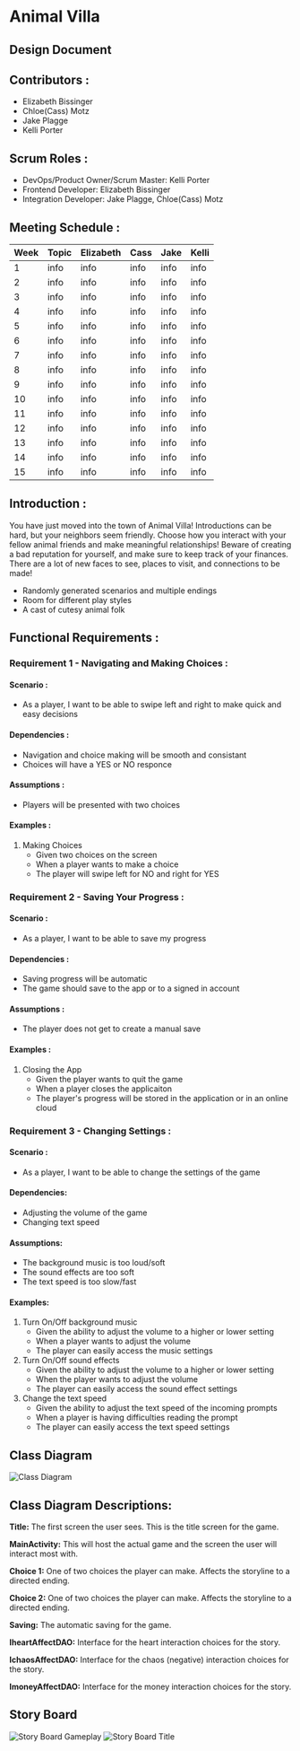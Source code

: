 # Animal Villa
## Design Document

## Contributors :
- Elizabeth Bissinger
- Chloe(Cass) Motz
- Jake Plagge
- Kelli Porter

## Scrum Roles :
- DevOps/Product Owner/Scrum Master: Kelli Porter
- Frontend Developer: Elizabeth Bissinger
- Integration Developer: Jake Plagge, Chloe(Cass) Motz

## Meeting Schedule :

| Week | Topic | Elizabeth | Cass | Jake | Kelli |
| --- | --- | --- | --- | --- | --- |
| 1 | info | info | info | info | info |
| 2 | info | info | info | info | info |
| 3 | info | info | info | info | info |
| 4 | info | info | info | info | info |
| 5 | info | info | info | info | info |
| 6 | info | info | info | info | info |
| 7 | info | info | info | info | info |
| 8 | info | info | info | info | info |
| 9 | info | info | info | info | info |
| 10 | info | info | info | info | info |
| 11 | info | info | info | info | info |
| 12 | info | info | info | info | info |
| 13 | info | info | info | info | info |
| 14 | info | info | info | info | info |
| 15 | info | info | info | info | info |

## Introduction :
You have just moved into the town of Animal Villa! Introductions can be hard, but your neighbors seem friendly. Choose how you interact with your fellow animal friends and make meaningful relationships! Beware of creating a bad reputation for yourself, and make sure to keep track of your finances. There are a lot of new faces to see, places to visit, and connections to be made!
- Randomly generated scenarios and multiple endings
- Room for different play styles
- A cast of cutesy animal folk

## Functional Requirements :
### Requirement 1 - Navigating and Making Choices :
#### Scenario :
- As a player, I want to be able to swipe left and right to make quick and easy decisions

#### Dependencies :
- Navigation and choice making will be smooth and consistant
- Choices will have a YES or NO responce

#### Assumptions : 
- Players will be presented with two choices

#### Examples :
1. Making Choices
   - Given two choices on the screen
   - When a player wants to make a choice
   - The player will swipe left for NO and right for YES

### Requirement 2 - Saving Your Progress :
#### Scenario :
- As a player, I want to be able to save my progress

#### Dependencies :
- Saving progress will be automatic
- The game should save to the app or to a signed in account

#### Assumptions : 
- The player does not get to create a manual save

#### Examples :
1. Closing the App
   - Given the player wants to quit the game
   - When a player closes the applicaiton
   - The player's progress will be stored in the application or in an online cloud

### Requirement 3 - Changing Settings :
#### Scenario : 
- As a player, I want to be able to change the settings of the game

#### Dependencies:
- Adjusting the volume of the game
- Changing text speed

#### Assumptions:
- The background music is too loud/soft
- The sound effects are too soft
- The text speed is too slow/fast

#### Examples:
1. Turn On/Off background music
   - Given the ability to adjust the volume to a higher or lower setting
   - When a player wants to adjust the volume
   - The player can easily access the music settings
2. Turn On/Off sound effects
   - Given the ability to adjust the volume to a higher or lower setting
   - When the player wants to adjust the volume
   - The player can easily access the sound effect settings
3. Change the text speed 
   - Given the ability to adjust the text speed of the incoming prompts
   - When a player is having difficulties reading the prompt 
   - The player can easily access the text speed settings


## Class Diagram
![Class Diagram](https://github.com/portekn/Mobile-Device-Programming-Animal-Villa/blob/73444f57bbc2ccc11019ab19554065e46bbda7d6/Images/AnimalVilla_ClassDiagram.drawio.png)

## Class Diagram Descriptions:
**Title:** The first screen the user sees. This is the title screen for the game.

**MainActivity:** This will host the actual game and the screen the user will interact most with.

**Choice 1:** One of two choices the player can make. Affects the storyline to a directed ending.

**Choice 2:**  One of two choices the player can make. Affects the storyline to a directed ending.

**Saving:** The automatic saving for the game.

**IheartAffectDAO:** Interface for the heart interaction choices for the story.

**IchaosAffectDAO:** Interface for the chaos (negative) interaction choices for the story.

**ImoneyAffectDAO:** Interface for the money interaction choices for the story.

## Story Board
![Story Board Gameplay](https://github.com/portekn/Mobile-Device-Programming-Animal-Villa/blob/73444f57bbc2ccc11019ab19554065e46bbda7d6/Images/storyboard%20idea.PNG)
![Story Board Title](https://github.com/portekn/Mobile-Device-Programming-Animal-Villa/blob/73444f57bbc2ccc11019ab19554065e46bbda7d6/Images/storyboard%20title.PNG)

